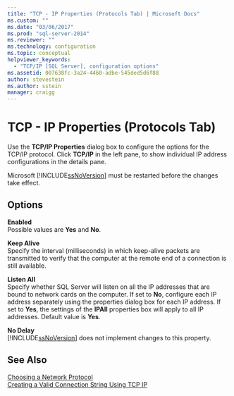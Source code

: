 ```yaml
---
title: "TCP - IP Properties (Protocols Tab) | Microsoft Docs"
ms.custom: ""
ms.date: "03/06/2017"
ms.prod: "sql-server-2014"
ms.reviewer: ""
ms.technology: configuration
ms.topic: conceptual
helpviewer_keywords: 
  - "TCP/IP [SQL Server], configuration options"
ms.assetid: 007638fc-3a24-4460-adbe-545ded5d6f88
author: stevestein
ms.author: sstein
manager: craigg
---
```

# TCP - IP Properties (Protocols Tab)
  Use the **TCP/IP Properties** dialog box to configure the options for the TCP/IP protocol. Click **TCP/IP** in the left pane, to show individual IP address configurations in the details pane.  
  
 Microsoft [!INCLUDE[ssNoVersion](../../includes/ssnoversion-md.md)] must be restarted before the changes take effect.  
  
## Options  
 **Enabled**  
 Possible values are **Yes** and **No**.  
  
 **Keep Alive**  
 Specify the interval (milliseconds) in which keep-alive packets are transmitted to verify that the computer at the remote end of a connection is still available.  
  
 **Listen All**  
 Specify whether SQL Server will listen on all the IP addresses that are bound to network cards on the computer. If set to **No**, configure each IP address separately using the properties dialog box for each IP address. If set to **Yes**, the settings of the **IPAll** properties box will apply to all IP addresses. Default value is **Yes**.  
  
 **No Delay**  
 [!INCLUDE[ssNoVersion](../../includes/ssnoversion-md.md)] does not implement changes to this property.  
  
## See Also  
 [Choosing a Network Protocol](../../../2014/tools/configuration-manager/choosing-a-network-protocol.md)   
 [Creating a Valid Connection String Using TCP IP](../../../2014/tools/configuration-manager/creating-a-valid-connection-string-using-tcp-ip.md)  
  
  
